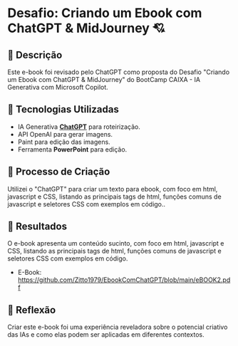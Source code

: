 # Desafio: Criando um Ebook com ChatGPT & MidJourney 💘

## 📒 Descrição
Este e-book foi revisado pelo ChatGPT como proposta do Desafio "Criando um Ebook com ChatGPT & MidJourney" do BootCamp CAIXA - IA Generativa com Microsoft Copilot.

## 🤖 Tecnologias Utilizadas
- IA Generativa **[ChatGPT](https://chat.openai.com)** para roteirização.
- API OpenAI para gerar imagens.
- Paint para edição das imagens.
- Ferramenta **PowerPoint** para edição.

## 🧐 Processo de Criação
Utilizei o "ChatGPT" para criar um texto para ebook, com foco em html, javascript e CSS, listando as principais tags de html, funções comuns de javascript e seletores CSS com exemplos em código..

## 🚀 Resultados
O e-book apresenta um conteúdo sucinto, com foco em html, javascript e CSS, listando as principais tags de html, funções comuns de javascript e seletores CSS com exemplos em código.

- E-Book: https://github.com/Zitto1979/EbookComChatGPT/blob/main/eBOOK2.pdf 

## 💭 Reflexão
Criar este e-book foi uma experiência reveladora sobre o potencial criativo das IAs e como elas podem ser aplicadas em diferentes contextos.
